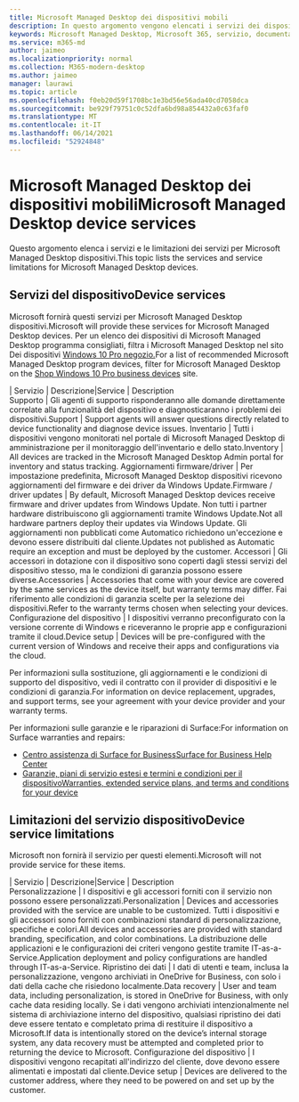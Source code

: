 ```yaml
---
title: Microsoft Managed Desktop dei dispositivi mobili
description: In questo argomento vengono elencati i servizi dei dispositivi e le limitazioni per Microsoft Managed Desktop.
keywords: Microsoft Managed Desktop, Microsoft 365, servizio, documentazione
ms.service: m365-md
author: jaimeo
ms.localizationpriority: normal
ms.collection: M365-modern-desktop
ms.author: jaimeo
manager: laurawi
ms.topic: article
ms.openlocfilehash: f0eb20d59f1708bc1e3bd56e56ada40cd7058dca
ms.sourcegitcommit: be929f79751c0c52dfa6bd98a854432a0c63faf0
ms.translationtype: MT
ms.contentlocale: it-IT
ms.lasthandoff: 06/14/2021
ms.locfileid: "52924848"
---
```

# <a name="microsoft-managed-desktop-device-services"></a><span data-ttu-id="7bde1-104">Microsoft Managed Desktop dei dispositivi mobili</span><span class="sxs-lookup"><span data-stu-id="7bde1-104">Microsoft Managed Desktop device services</span></span>

<span data-ttu-id="7bde1-105">Questo argomento elenca i servizi e le limitazioni dei servizi per Microsoft Managed Desktop dispositivi.</span><span class="sxs-lookup"><span data-stu-id="7bde1-105">This topic lists the services and service limitations for Microsoft Managed Desktop devices.</span></span>

## <a name="device-services"></a><span data-ttu-id="7bde1-106">Servizi del dispositivo</span><span class="sxs-lookup"><span data-stu-id="7bde1-106">Device services</span></span>

<span data-ttu-id="7bde1-107">Microsoft fornirà questi servizi per Microsoft Managed Desktop dispositivi.</span><span class="sxs-lookup"><span data-stu-id="7bde1-107">Microsoft will provide these services for Microsoft Managed Desktop devices.</span></span> <span data-ttu-id="7bde1-108">Per un elenco dei dispositivi di Microsoft Managed Desktop programma consigliati, filtra i Microsoft Managed Desktop nel sito Dei dispositivi [Windows 10 Pro negozio.](https://www.microsoft.com/windowsforbusiness/view-all-devices)</span><span class="sxs-lookup"><span data-stu-id="7bde1-108">For a list of recommended Microsoft Managed Desktop program devices, filter for Microsoft Managed Desktop on the [Shop Windows 10 Pro business devices](https://www.microsoft.com/windowsforbusiness/view-all-devices) site.</span></span>

 <span data-ttu-id="7bde1-109">| Servizio | Descrizione</span><span class="sxs-lookup"><span data-stu-id="7bde1-109">|Service  | Description</span></span>  
<span data-ttu-id="7bde1-110">Supporto | Gli agenti di supporto risponderanno alle domande direttamente correlate alla funzionalità del dispositivo e diagnosticaranno i problemi dei dispositivi.</span><span class="sxs-lookup"><span data-stu-id="7bde1-110">Support | Support agents will answer questions directly related to device functionality and diagnose device issues.</span></span>
<span data-ttu-id="7bde1-111">Inventario | Tutti i dispositivi vengono monitorati nel portale di Microsoft Managed Desktop di amministrazione per il monitoraggio dell'inventario e dello stato.</span><span class="sxs-lookup"><span data-stu-id="7bde1-111">Inventory | All devices are tracked in the Microsoft Managed Desktop Admin portal for inventory and status tracking.</span></span>
<span data-ttu-id="7bde1-112">Aggiornamenti firmware/driver | Per impostazione predefinita, Microsoft Managed Desktop dispositivi ricevono aggiornamenti del firmware e dei driver da Windows Update.</span><span class="sxs-lookup"><span data-stu-id="7bde1-112">Firmware / driver updates | By default, Microsoft Managed Desktop devices receive firmware and driver updates from Windows Update.</span></span> <span data-ttu-id="7bde1-113">Non tutti i partner hardware distribuiscono gli aggiornamenti tramite Windows Update.</span><span class="sxs-lookup"><span data-stu-id="7bde1-113">Not all hardware partners deploy their updates via Windows Update.</span></span> <span data-ttu-id="7bde1-114">Gli aggiornamenti non pubblicati come Automatico richiedono un'eccezione e devono essere distribuiti dal cliente.</span><span class="sxs-lookup"><span data-stu-id="7bde1-114">Updates not published as Automatic require an exception and must be deployed by the customer.</span></span>
<span data-ttu-id="7bde1-115">Accessori | Gli accessori in dotazione con il dispositivo sono coperti dagli stessi servizi del dispositivo stesso, ma le condizioni di garanzia possono essere diverse.</span><span class="sxs-lookup"><span data-stu-id="7bde1-115">Accessories | Accessories that come with your device are covered by the same services as the device itself, but warranty terms may differ.</span></span> <span data-ttu-id="7bde1-116">Fai riferimento alle condizioni di garanzia scelte per la selezione dei dispositivi.</span><span class="sxs-lookup"><span data-stu-id="7bde1-116">Refer to the warranty terms chosen when selecting your devices.</span></span> <span data-ttu-id="7bde1-117">Configurazione del dispositivo | I dispositivi verranno preconfigurato con la versione corrente di Windows e riceveranno le proprie app e configurazioni tramite il cloud.</span><span class="sxs-lookup"><span data-stu-id="7bde1-117">Device setup    | Devices will be pre-configured with the current version of Windows and receive their apps and configurations via the cloud.</span></span> 

<span data-ttu-id="7bde1-118">Per informazioni sulla sostituzione, gli aggiornamenti e le condizioni di supporto del dispositivo, vedi il contratto con il provider di dispositivi e le condizioni di garanzia.</span><span class="sxs-lookup"><span data-stu-id="7bde1-118">For information on device replacement, upgrades, and support terms, see your agreement with your device provider and your warranty terms.</span></span>

<span data-ttu-id="7bde1-119">Per informazioni sulle garanzie e le riparazioni di Surface:</span><span class="sxs-lookup"><span data-stu-id="7bde1-119">For information on Surface warranties and repairs:</span></span>
- [<span data-ttu-id="7bde1-120">Centro assistenza di Surface for Business</span><span class="sxs-lookup"><span data-stu-id="7bde1-120">Surface for Business Help Center</span></span>](https://support.microsoft.com/hub/4339296/surface-for-business-help)
- [<span data-ttu-id="7bde1-121">Garanzie, piani di servizio estesi e termini e condizioni per il dispositivo</span><span class="sxs-lookup"><span data-stu-id="7bde1-121">Warranties, extended service plans, and terms and conditions for your device</span></span>](https://support.microsoft.com/help/4040687/info-about-warranties-extended-service-plans-and-terms-conditions)


## <a name="device-service-limitations"></a><span data-ttu-id="7bde1-122">Limitazioni del servizio dispositivo</span><span class="sxs-lookup"><span data-stu-id="7bde1-122">Device service limitations</span></span>

<span data-ttu-id="7bde1-123">Microsoft non fornirà il servizio per questi elementi.</span><span class="sxs-lookup"><span data-stu-id="7bde1-123">Microsoft will not provide service for these items.</span></span>

 <span data-ttu-id="7bde1-124">| Servizio | Descrizione</span><span class="sxs-lookup"><span data-stu-id="7bde1-124">|Service  | Description</span></span>  
<span data-ttu-id="7bde1-125">Personalizzazione | I dispositivi e gli accessori forniti con il servizio non possono essere personalizzati.</span><span class="sxs-lookup"><span data-stu-id="7bde1-125">Personalization | Devices and accessories provided with the service are unable to be customized.</span></span> <span data-ttu-id="7bde1-126">Tutti i dispositivi e gli accessori sono forniti con combinazioni standard di personalizzazione, specifiche e colori.</span><span class="sxs-lookup"><span data-stu-id="7bde1-126">All devices and accessories are provided with standard branding, specification, and color combinations.</span></span> <span data-ttu-id="7bde1-127">La distribuzione delle applicazioni e le configurazioni dei criteri vengono gestite tramite IT-as-a-Service.</span><span class="sxs-lookup"><span data-stu-id="7bde1-127">Application deployment and policy configurations are handled through IT-as-a-Service.</span></span>
<span data-ttu-id="7bde1-128">Ripristino dei dati | I dati di utenti e team, inclusa la personalizzazione, vengono archiviati in OneDrive for Business, con solo i dati della cache che risiedono localmente.</span><span class="sxs-lookup"><span data-stu-id="7bde1-128">Data recovery | User and team data, including personalization, is stored in OneDrive for Business, with only cache data residing locally.</span></span> <span data-ttu-id="7bde1-129">Se i dati vengono archiviati intenzionalmente nel sistema di archiviazione interno del dispositivo, qualsiasi ripristino dei dati deve essere tentato e completato prima di restituire il dispositivo a Microsoft.</span><span class="sxs-lookup"><span data-stu-id="7bde1-129">If data is intentionally stored on the device’s internal storage system, any data recovery must be attempted and completed prior to returning the device to Microsoft.</span></span>
<span data-ttu-id="7bde1-130">Configurazione del dispositivo | I dispositivi vengono recapitati all'indirizzo del cliente, dove devono essere alimentati e impostati dal cliente.</span><span class="sxs-lookup"><span data-stu-id="7bde1-130">Device setup | Devices are delivered to the customer address, where they need to be powered on and set up by the customer.</span></span>
